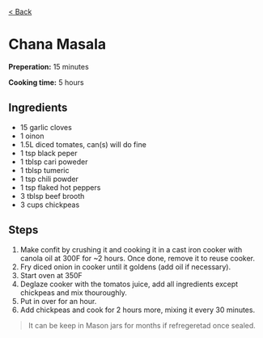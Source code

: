 [< Back](../README.md)


# Chana Masala

**Preperation:** 15 minutes

**Cooking time:** 5 hours

## Ingredients

- 15 garlic cloves
- 1 oinon
- 1.5L diced tomates, can(s) will do fine
- 1 tsp black peper
- 1 tblsp cari poweder
- 1 tblsp tumeric
- 1 tsp chili powder
- 1 tsp flaked hot peppers
- 3 tblsp beef brooth
- 3 cups chickpeas

## Steps

1. Make confit by crushing it and cooking it in a cast iron cooker with canola oil at 300F for ~2 hours.  Once done, remove it to reuse cooker.
1. Fry diced onion in cooker until it goldens (add oil if necessary).
1. Start oven at 350F
1. Deglaze cooker with the tomatos juice, add all ingredients except chickpeas and mix thouroughly.
1. Put in over for an hour.
1. Add chickpeas and cook for 2 hours more, mixing it every 30 minutes.


> It can be keep in Mason jars for months if refregeretad once sealed.